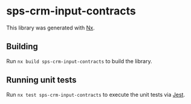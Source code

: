 # sps-crm-input-contracts

This library was generated with [Nx](https://nx.dev).

## Building

Run `nx build sps-crm-input-contracts` to build the library.

## Running unit tests

Run `nx test sps-crm-input-contracts` to execute the unit tests via [Jest](https://jestjs.io).
